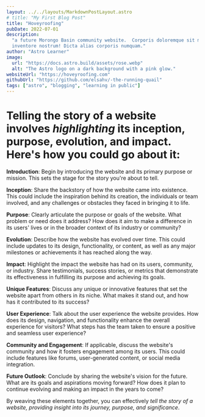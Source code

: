 ```yaml
---
layout: ../../layouts/MarkdownPostLayout.astro
# title: "My First Blog Post"
title: "Hoveyroofing"
pubDate: 2022-07-01
description:
  "a future Morongo Basin community website.  Corporis doloremque sit minus, asperiores quia velit
  inventore nostrum! Dicta alias corporis numquam."
author: "Astro Learner"
image:
  url: "https://docs.astro.build/assets/rose.webp"
  alt: "The Astro logo on a dark background with a pink glow."
websiteUrl: "https://hoveyroofing.com"
githubUrl: "https://github.com/elsahv/-the-running-quail"
tags: ["astro", "blogging", "learning in public"]
---
```


<!--
# My First Blog Post

Published on: 2022-07-01

Welcome to my _new blog_ about learning Astro! Here, I will share my learning journey as I build a new website.

## What I've accomplished

1. **Installing Astro**: First, I created a new Astro project and set up my online accounts.

2. **Making Pages**: I then learned how to make pages by creating new `.astro` files and placing them in the `src/pages/` folder.

3. **Making Blog Posts**: This is my first blog post! I now have Astro pages and Markdown posts!

## What's next

I will finish the Astro tutorial, and then keep adding more posts. Watch this space for more to come.
 -->

# Telling the story of a website involves _highlighting_ its **inception, purpose, evolution, and impact**. Here's how you could go about it:

**Introduction**: Begin by introducing the website and its primary purpose or mission. This sets the stage for the story you're about to tell.

**Inception**: Share the backstory of how the website came into existence. This could include the inspiration behind its creation, the individuals or team involved, and any challenges or obstacles they faced in bringing it to life.

**Purpose**: Clearly articulate the purpose or goals of the website. What problem or need does it address? How does it aim to make a difference in its users' lives or in the broader context of its industry or community?

**Evolution**: Describe how the website has evolved over time. This could include updates to its design, functionality, or content, as well as any major milestones or achievements it has reached along the way.

**Impact**: Highlight the impact the website has had on its users, community, or industry. Share testimonials, success stories, or metrics that demonstrate its effectiveness in fulfilling its purpose and achieving its goals.

**Unique Features**: Discuss any unique or innovative features that set the website apart from others in its niche. What makes it stand out, and how has it contributed to its success?

**User Experience**: Talk about the user experience the website provides. How does its design, navigation, and functionality enhance the overall experience for visitors? What steps has the team taken to ensure a positive and seamless user experience?

**Community and Engagement**: If applicable, discuss the website's community and how it fosters engagement among its users. This could include features like forums, user-generated content, or social media integration.

**Future Outlook**: Conclude by sharing the website's vision for the future. What are its goals and aspirations moving forward? How does it plan to continue evolving and making an impact in the years to come?

By weaving these elements together, you can effectively _tell the story of a website, providing insight into its journey, purpose, and significance_.
